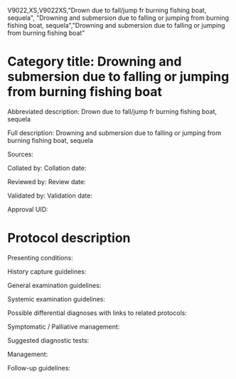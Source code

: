 V9022,XS,V9022XS,"Drown due to fall/jump fr burning fishing boat, sequela", "Drowning and submersion due to falling or jumping from burning fishing boat, sequela","Drowning and submersion due to falling or jumping from burning fishing boat"
# Category title: Drowning and submersion due to falling or jumping from burning fishing boat

Abbreviated description: Drown due to fall/jump fr burning fishing boat, sequela

Full description: Drowning and submersion due to falling or jumping from burning fishing boat, sequela

Sources:

Collated by:
Collation date:

Reviewed by:
Review date:

Validated by:
Validation date:

Approval UID:

# Protocol description

Presenting conditions:

History capture guidelines:

General examination guidelines:

Systemic examination guidelines:

Possible differential diagnoses with links to related protocols:

Symptomatic / Palliative management:

Suggested diagnostic tests:

Management:

Follow-up guidelines:
